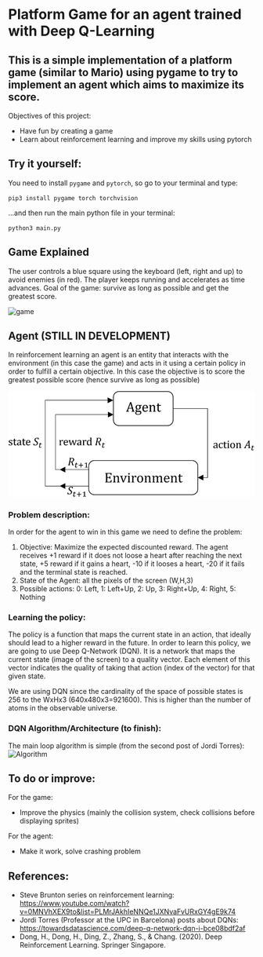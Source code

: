 # Platform Game for an agent trained with Deep Q-Learning
## This is a simple implementation of a platform game (similar to Mario) using pygame to try to implement an agent which aims to maximize its score.

Objectives of this project:
- Have fun by creating a game
- Learn about reinforcement learning and improve my skills using pytorch

## Try it yourself:
You need to install `pygame` and `pytorch`, so go to your terminal and type:
``` 
pip3 install pygame torch torchvision
``` 
...and then run the main python file in your terminal:
```
python3 main.py
```

## Game Explained
The user controls a blue square using the keyboard (left, right and up) to avoid enemies (in red). The player keeps running and accelerates as time advances.
Goal of the game: survive as long as possible and get the greatest score.

![game](https://user-images.githubusercontent.com/42489409/161382832-4a2da26d-2532-459f-9116-5c2deb7fe67a.gif)

## Agent (STILL IN DEVELOPMENT)
In reinforcement learning an agent is an entity that interacts with the environment (in this case the game) and acts in it using a certain policy in order to fulfill a certain objective.
In this case the objective is to score the greatest possible score (hence survive as long as possible)

![Agent Environment Picture](media/agent_env.webp?raw=true "Agent Environment RL Book")

### Problem description:

In order for the agent to win in this game we need to define the problem:
1. Objective: Maximize the expected discounted reward. The agent receives +1 reward if it does not loose a heart after reaching the next state, +5 reward if it gains a heart, -10 if it looses a heart, -20 if it fails and the terminal state is reached.
2. State of the Agent: all the pixels of the screen (W,H,3)
3. Possible actions: 0: Left, 1: Left+Up, 2: Up, 3: Right+Up, 4: Right, 5: Nothing

### Learning the policy:
The policy is a function that maps the current state in an action, that ideally should lead to a higher reward in the future.
In order to learn this policy, we are going to use Deep Q-Network (DQN). It is a network that maps the current state (image of the screen) to a quality vector. Each element of this vector indicates the quality of taking that action (index of the vector) for that given state.

We are using DQN since the cardinality of the space of possible states is 256 to the WxHx3 (640x480x3=921600). This is higher than the number of atoms in the observable universe.

### DQN Algorithm/Architecture (to finish):
The main loop algorithm is simple (from the second post of Jordi Torres):
![Algorithm](https://user-images.githubusercontent.com/42489409/161399751-b3895b65-d1fb-4434-9c9b-6731e77b453a.png)

## To do or improve:
For the game:
- Improve the physics (mainly the collision system, check collisions before displaying sprites)

For the agent:
- Make it work, solve crashing problem

## References:
- Steve Brunton series on reinforcement learning: https://www.youtube.com/watch?v=0MNVhXEX9to&list=PLMrJAkhIeNNQe1JXNvaFvURxGY4gE9k74
- Jordi Torres (Professor at the UPC in Barcelona) posts about DQNs: https://towardsdatascience.com/deep-q-network-dqn-i-bce08bdf2af
- Dong, H., Dong, H., Ding, Z., Zhang, S., & Chang. (2020). Deep Reinforcement Learning. Springer Singapore.

